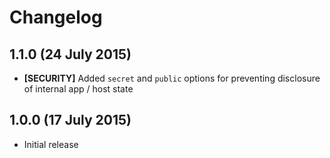 # Changelog

## 1.1.0 (24 July 2015)

- **[SECURITY]** Added `secret` and `public` options for preventing disclosure of internal app / host state


## 1.0.0 (17 July 2015)

- Initial release